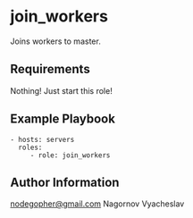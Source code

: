 join_workers
=========

Joins workers to master.

Requirements
------------

Nothing! Just start this role!

Example Playbook
----------------

```
- hosts: servers
  roles:
     - role: join_workers
```
Author Information
------------------

nodegopher@gmail.com
Nagornov Vyacheslav
